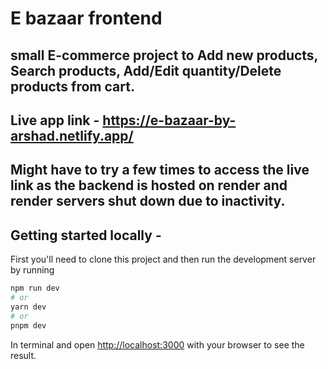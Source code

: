 
# E bazaar frontend
## small E-commerce project to Add new products, Search products, Add/Edit quantity/Delete products from cart.

## Live app link - https://e-bazaar-by-arshad.netlify.app/

## Might have to try a few times to access the live link as the backend is hosted on render and render servers shut down due to inactivity.

## Getting started locally - 

First you'll need to clone this project and then run the development server by running

```bash
npm run dev
# or
yarn dev
# or
pnpm dev
```

In terminal and open [http://localhost:3000](http://localhost:3000) with your browser to see the result.

